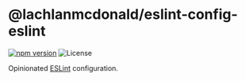 # @lachlanmcdonald/eslint-config-eslint

[![npm version](https://badge.fury.io/js/%40lachlanmcdonald%2Feslint-config-eslint.svg)](https://badge.fury.io/js/%40lachlanmcdonald%2Feslint-config-eslint)
![License](https://img.shields.io/github/license/lachlanmcdonald/eslint-config-eslint.svg)

Opinionated [ESLint](https://eslint.org/) configuration.
